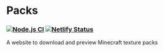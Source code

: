 # Packs
### [![Node.js CI](https://github.com/colonel260/Packs/actions/workflows/node.js.yml/badge.svg?branch=master)](https://github.com/colonel260/Packs/actions/workflows/node.js.yml) [![Netlify Status](https://api.netlify.com/api/v1/badges/50926147-165c-417d-ae60-910495f0edff/deploy-status)](https://app.netlify.com/sites/packs/deploys)

A website to download and preview Minecraft texture packs
